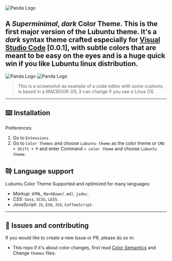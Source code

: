 ![Panda Logo](https://lubuntu.me/wp-content/uploads/2018/10/g5586.png)

A _Superminimal_, _dark_ Color Theme. This is the first major version of the **Lubuntu** theme. It's a _dark_ syntax theme crafted especially for [Visual Studio Code](https://code.visualstudio.com) [0.0.1], with subtle colors that are meant to be easy on the eyes and is a huge quick win if you like Lubuntu linux distribution.
---
![Panda Logo](https://i.ibb.co/kHNdSL8/image.png)
![Panda Logo](https://i.ibb.co/09r8zC9/image-1.png)

> This is a screenshot as example of a code editor with some customs, is based in a MACBOOK OS, it can change if you use a Linux OS.
---

## ⌨️ Installation

Preferences:

1. Go to `Extensions`
2. Go to `Color Themes` and choose `Lubuntu theme` as the color theme or `CMD + Shift + P` and enter Command `> color theme` and choose `Lubuntu theme`.

## 唥 Language support

Lubuntu Color Theme Supported and optimized for many languages:

-   _Markup:_ `HTML`, `MarkDown(.md)`, `jsdoc`.
-   _CSS:_ `Sass`, `SCSS`, `LESS`.
-   _JavaScript:_ `JS`, `ES6`, `JSX`, `CoffeeScript`.
---

## 🐛 Issues and contributing

If you would like to create a new Issue or PR, please do so in:

-   This repo if it's about color changes, first read [Color Semantics](https://github.com/tinkertrain/panda-syntax-vscode/blob/master/Color%20Semantics.md) and Change `themes` files.
